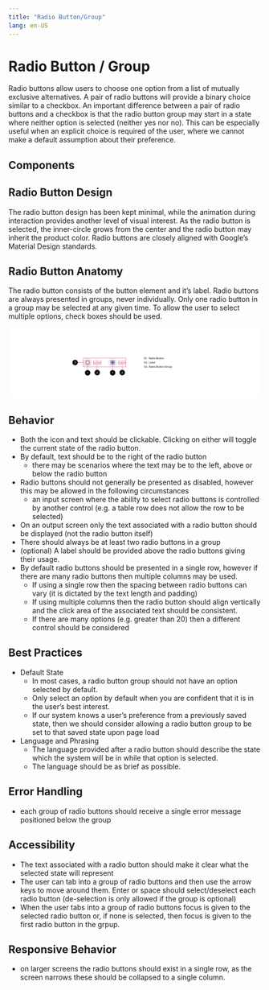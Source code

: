 ```yaml
---
title: "Radio Button/Group"
lang: en-US
---
```


# Radio Button / Group

Radio buttons allow users to choose one option from a list of mutually exclusive alternatives. A pair of radio buttons will provide a binary choice similar to a checkbox. An important difference between a pair of radio buttons and a checkbox is that the radio button group may start in a state where neither option is selected (neither yes nor no). This can be especially useful when an explicit choice is required of the user, where we cannot make a default assumption about their preference.

## Components

<ComponentCard component="FeatherRadio" package="Radio" />
<ComponentCard component="FeatherRadioGroup" package="Radio" />

## Radio Button Design

The radio button design has been kept minimal, while the animation during interaction provides another level of visual interest. As the radio button is selected, the inner-circle grows from the center and the radio button may inherit the product color. Radio buttons are closely aligned with Google’s Material Design standards.

## Radio Button Anatomy

The radio button consists of the button element and it’s label. Radio buttons are always presented in groups, never individually. Only one radio button in a group may be selected at any given time. To allow the user to select multiple options, check boxes should be used.

![Radio Button Anatomy](./assets/Radio_Buttons.png)

## Behavior

- Both the icon and text should be clickable. Clicking on either will toggle the current state of the radio button.
- By default, text should be to the right of the radio button
  - there may be scenarios where the text may be to the left, above or below the radio button
- Radio buttons should not generally be presented as disabled, however this may be allowed in the following circumstances
  - an input screen where the ability to select radio buttons is controlled by another control (e.g. a table row does not allow the row to be selected)
- On an output screen only the text associated with a radio button should be displayed (not the radio button itself)
- There should always be at least two radio buttons in a group
- (optional) A label should be provided above the radio buttons giving their usage.
- By default radio buttons should be presented in a single row, however if there are many radio buttons then multiple columns may be used.
  - If using a single row then the spacing between radio buttons can vary (it is dictated by the text length and padding)
  - If using multiple columns then the radio button should align vertically and the click area of the associated text should be consistent.
  - If there are many options (e.g. greater than 20) then a different control should be considered

## Best Practices

- Default State
  - In most cases, a radio button group should not have an option selected by default.
  - Only select an option by default when you are confident that it is in the user’s best interest.
  - If our system knows a user’s preference from a previously saved state, then we should consider allowing a radio button group to be set to that saved state upon page load
- Language and Phrasing
  - The language provided after a radio button should describe the state which the system will be in while that option is selected.
  - The language should be as brief as possible.

## Error Handling

- each group of radio buttons should receive a single error message positioned below the group

## Accessibility

- The text associated with a radio button should make it clear what the selected state will represent
- The user can tab into a group of radio buttons and then use the arrow keys to move around them. Enter or space should select/deselect each radio button (de-selection is only allowed if the group is optional)
- When the user tabs into a group of radio buttons focus is given to the selected radio button or, if none is selected, then focus is given to the first radio button in the grpup.

## Responsive Behavior

- on larger screens the radio buttons should exist in a single row, as the screen narrows these should be collapsed to a single column.
